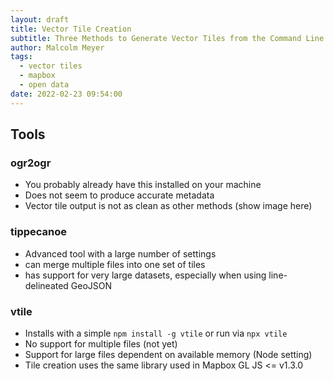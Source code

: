```yaml
---
layout: draft
title: Vector Tile Creation
subtitle: Three Methods to Generate Vector Tiles from the Command Line
author: Malcolm Meyer
tags:
  - vector tiles
  - mapbox
  - open data
date: 2022-02-23 09:54:00
---
```

## Tools

### ogr2ogr
 - You probably already have this installed on your machine
 - Does not seem to produce accurate metadata
 - Vector tile output is not as clean as other methods (show image here)

### tippecanoe
 - Advanced tool with a large number of settings
 - can merge multiple files into one set of tiles
 - has support for very large datasets, especially when using line-delineated GeoJSON

### vtile
 - Installs with a simple `npm install -g vtile` or run via `npx vtile`
 - No support for multiple files (not yet)
 - Support for large files dependent on available memory (Node setting)
 - Tile creation uses the same library used in Mapbox GL JS <= v1.3.0